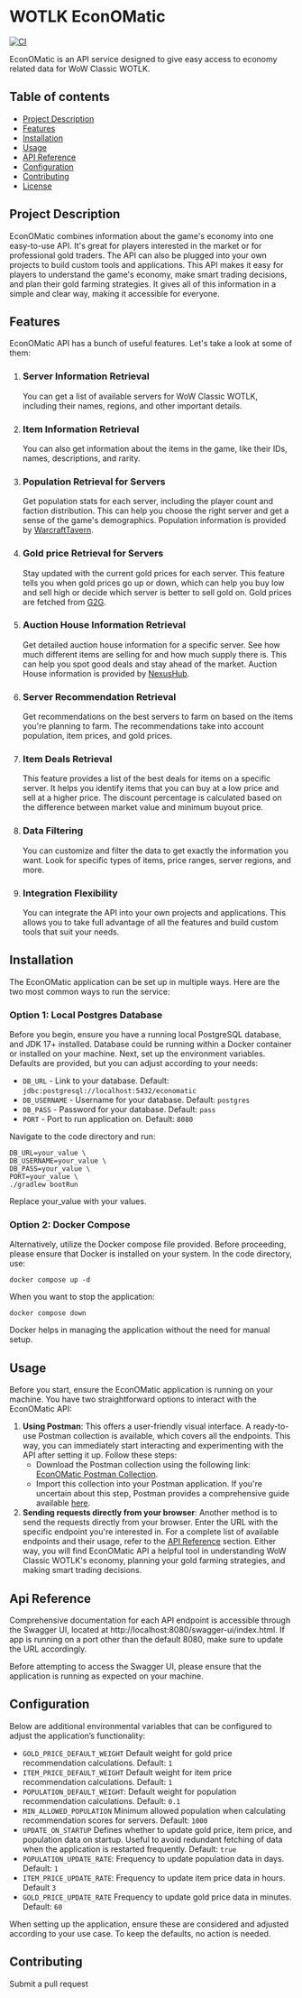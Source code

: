 # WOTLK EconOMatic
[![CI](https://github.com/Thoroldvix/WOTLK-EconOMatic/actions/workflows/ci.yml/badge.svg?branch=master)](https://github.com/Thoroldvix/WOTLK-EconOMatic/actions/workflows/ci.yml)

EconOMatic is an API service designed to give easy access to economy related data for WoW Classic WOTLK.

## Table of contents

* [Project Description](#project-description)
* [Features](#features)
* [Installation](#installation)
* [Usage](#usage)
* [API Reference](#api-reference)
* [Configuration](#configuration)
* [Contributing](#contributing)
* [License](#license)

## Project Description

EconOMatic combines information about the game's economy into one easy-to-use API. It's great for players interested in
the market or for professional gold traders. The API can also be plugged into your own projects to build custom tools
and applications.
This API makes it easy for players to understand the game's economy, make smart trading decisions, and plan their gold
farming strategies. It gives all of this information in a simple and clear way, making it accessible for everyone.

## Features

EconOMatic API has a bunch of useful features. Let's take a look at some of them:

1. ### Server Information Retrieval
   You can get a list of available servers for WoW Classic WOTLK, including their names, regions, and other important
   details.

2. ### Item Information Retrieval
   You can also get information about the items in the game, like their IDs, names, descriptions, and rarity.

3. ### Population Retrieval for Servers
   Get population stats for each server, including the player count and faction distribution. This can help you choose
   the
   right server and get a sense of the game's demographics. Population information is provided
   by [WarcraftTavern](https://www.warcrafttavern.com/population/wotlk).

4. ### Gold price Retrieval for Servers
   Stay updated with the current gold prices for each server. This feature tells you when gold prices go up or down,
   which can help you buy low and sell high or decide which server is better to sell gold on. Gold prices are
   fetched from [G2G](https://www.g2g.com).

5. ### Auction House Information Retrieval
   Get detailed auction house information for a specific server. See how much different items are selling for and how
   much supply there is. This can help you spot good deals and stay ahead of the market. Auction House information is
   provided
   by [NexusHub](https://nexushub.co).

6. ### Server Recommendation Retrieval
   Get recommendations on the best servers to farm on based on the items you're planning to farm. The recommendations
   take into account population, item prices, and gold prices.

7. ### Item Deals Retrieval
   This feature provides a list of the best deals for items on a specific server. It helps you identify items that you
   can buy at a low price and sell at a higher price. The discount percentage is calculated based on the difference
   between market value and minimum buyout price.

8. ### Data Filtering
   You can customize and filter the data to get exactly the information you want. Look for specific types of items,
   price ranges, server regions, and more.

9. ### Integration Flexibility
   You can integrate the API into your own projects and applications. This allows you to take full advantage of all the
   features and build custom tools that suit your needs.

## Installation

The EconOMatic application can be set up in multiple ways. Here are the two most common ways to run the service:

### Option 1: Local Postgres Database

Before you begin, ensure you have a running local PostgreSQL database, and JDK 17+ installed. Database could be running within a Docker container or
installed on your machine.
Next, set up the environment variables. Defaults are provided, but you can adjust according to your needs:

* `DB_URL` - Link to your database. Default: `jdbc:postgresql://localhost:5432/economatic`
* `DB_USERNAME` - Username for your database. Default: `postgres`
* `DB_PASS` - Password for your database. Default: `pass`
* `PORT` - Port to run application on. Default: `8080`

Navigate to the code directory and run:

```shell
DB_URL=your_value \
DB_USERNAME=your_value \
DB_PASS=your_value \
PORT=your_value \
./gradlew bootRun
```

Replace your_value with your values.

### Option 2: Docker Compose

Alternatively, utilize the Docker compose file provided. Before proceeding, please ensure that Docker is installed on your system.
In the code directory, use:

```shell
docker compose up -d
```

When you want to stop the application:

```shell
docker compose down
```

Docker helps in managing the application without the need for manual setup.

## Usage

Before you start, ensure the EconOMatic application is running on your machine.
You have two straightforward options to interact with the EconOMatic API:

1. **Using Postman**: This offers a user-friendly visual interface. A ready-to-use Postman collection is available,
   which covers all the endpoints. This way, you can immediately start interacting and experimenting with the API after
   setting it up. Follow these steps:
    * Download the Postman collection using the following
      link: [EconOMatic Postman Collection](https://1drv.ms/u/s!Atmv-T1c16R5jAExTVo_gup4qTpV?e=2ZJS4Y).
    * Import this collection into your Postman application. If you're uncertain about this step, Postman provides a
      comprehensive guide
      available [here](https://learning.postman.com/docs/getting-started/importing-and-exporting-data/).
2. **Sending requests directly from your browser**: Another method is to send the requests directly from your browser.
   Enter the URL with the specific endpoint you're interested in. For a complete list of available endpoints and their
   usage, refer to the [API Reference](#api-reference) section.
   Either way, you will find EconOMatic API a helpful tool in understanding WoW Classic WOTLK's economy, planning your
   gold
   farming strategies, and making smart trading decisions.

## Api Reference

Comprehensive documentation for each API endpoint is accessible through the Swagger UI, located
at http://localhost:8080/swagger-ui/index.html. If app is running on a port other than the default 8080, make
sure to update the URL accordingly.

Before attempting to access the Swagger UI, please ensure that the application is running as expected on your 
machine.

## Configuration

Below are additional environmental variables that can be configured to adjust the application’s functionality:

* `GOLD_PRICE_DEFAULT_WEIGHT` Default weight for gold price recommendation calculations. Default: `1`
* `ITEM_PRICE_DEFAULT_WEIGHT` Default weight for item price recommendation calculations. Default: `1`
* `POPULATION_DEFAULT_WEIGHT`: Default weight for population recommendation calculations. Default: `0.1`
* `MIN_ALLOWED_POPULATION` Minimum allowed population when calculating recommendation scores for servers.
  Default: `1000`
* `UPDATE_ON_STARTUP` Defines whether to update gold price, item price, and population data on startup. Useful to avoid
  redundant fetching of data when the application is restarted frequently. Default: `true`
* `POPULATION_UPDATE_RATE`: Frequency to update population data in days. Default: `1`
* `ITEM_PRICE_UPDATE_RATE`: Frequency to update item price data in hours. Default `3`
* `GOLD_PRICE_UPDATE_RATE` Frequency to update gold price data in minutes. Default: `60`

When setting up the application, ensure these are considered and adjusted according to your use case. To keep the
defaults, no action is needed.

## Contributing

Submit a pull request



